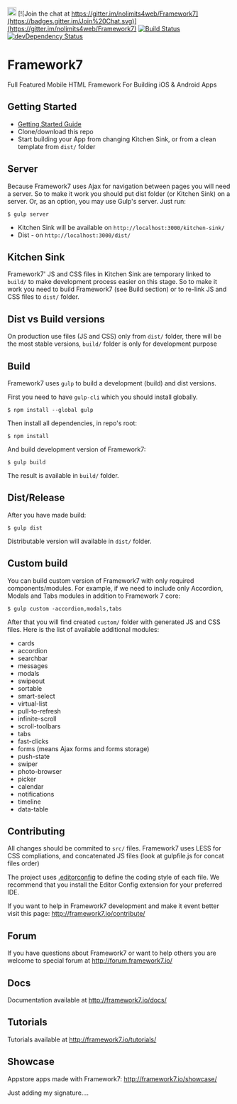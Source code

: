 <a href="https://www.patreon.com/vladimirkharlampidi"><img src="https://cdn.framework7.io/i/support-badge.png" height="20"></a>
[![Join the chat at https://gitter.im/nolimits4web/Framework7](https://badges.gitter.im/Join%20Chat.svg)](https://gitter.im/nolimits4web/Framework7)
[![Build Status](https://travis-ci.org/nolimits4web/Framework7.svg?branch=master)](https://travis-ci.org/nolimits4web/Framework7)
[![devDependency Status](https://david-dm.org/nolimits4web/framework7/dev-status.svg)](https://david-dm.org/nolimits4web/framework7#info=devDependencies)

Framework7
==========

Full Featured Mobile HTML Framework For Building iOS & Android Apps

## Getting Started
  * [Getting Started Guide](http://www.idangero.us/framework7/get-started/)
  * Clone/download this repo
  * Start building your App from changing Kitchen Sink, or from a clean template from `dist/` folder

## Server

Because Framework7 uses Ajax for navigation between pages you will need a server. So to make it work you should put dist folder (or Kitchen Sink) on a server. Or, as an option, you may use Gulp's server. Just run:

```
$ gulp server
```

  * Kitchen Sink will be available on `http://localhost:3000/kitchen-sink/`
  * Dist - on `http://localhost:3000/dist/`

## Kitchen Sink

Framework7' JS and CSS files in Kitchen Sink are temporary linked to `build/` to make development process easier on this stage. So to make it work you need to build Framework7 (see Build section) or to re-link JS and CSS files to `dist/` folder.

## Dist vs Build versions

On production use files (JS and CSS) only from `dist/` folder, there will be the most stable versions, `build/` folder is only for development purpose

## Build

Framework7 uses `gulp` to build a development (build) and dist versions.

First you need to have `gulp-cli` which you should install globally.

```
$ npm install --global gulp
```

Then install all dependencies, in repo's root:

```
$ npm install
```

And build development version of Framework7:
```
$ gulp build
```

The result is available in `build/` folder.

## Dist/Release

After you have made build:

```
$ gulp dist
```

Distributable version will available in `dist/` folder.

## Custom build

You can build custom version of Framework7 with only required components/modules. For example, if we need to include only Accordion, Modals and Tabs modules in addition to Framework 7 core:

```
$ gulp custom -accordion,modals,tabs
```
After that you will find created `custom/` folder with generated JS and CSS files. Here is the list of available additional modules:

* cards
* accordion
* searchbar
* messages
* modals
* swipeout
* sortable
* smart-select
* virtual-list
* pull-to-refresh
* infinite-scroll
* scroll-toolbars
* tabs
* fast-clicks
* forms (means Ajax forms and forms storage)
* push-state
* swiper
* photo-browser
* picker
* calendar
* notifications
* timeline
* data-table

## Contributing

All changes should be commited to `src/` files. Framework7 uses LESS for CSS compliations, and concatenated JS files (look at gulpfile.js for concat files order)

The project uses [.editorconfig](http://editorconfig.org/) to define the coding style of each file. We recommend that you install the Editor Config extension for your preferred IDE.

If you want to help in Framework7 development and make it event better visit this page: http://framework7.io/contribute/

## Forum

If you have questions about Framework7 or want to help others you are welcome to special forum at http://forum.framework7.io/

## Docs

Documentation available at http://framework7.io/docs/

## Tutorials

Tutorials available at http://framework7.io/tutorials/

## Showcase

Appstore apps made with Framework7: http://framework7.io/showcase/

Just adding my signature....
